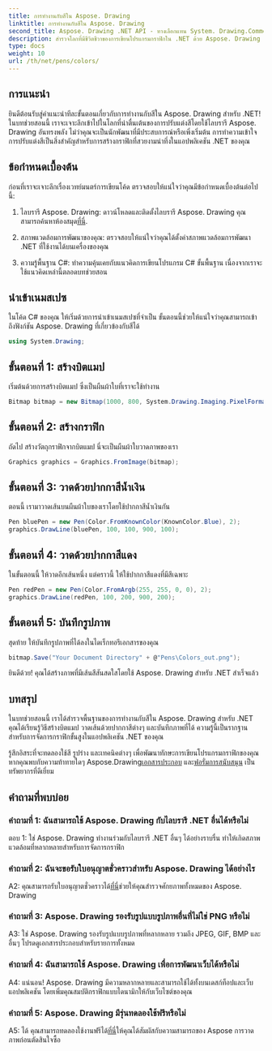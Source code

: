 ```yaml
---
title: การทำงานกับสีใน Aspose. Drawing
linktitle: การทำงานกับสีใน Aspose. Drawing
second_title: Aspose. Drawing .NET API - ทางเลือกแทน System. Drawing.Common
description: สำรวจโลกที่มีชีวิตชีวาของการเขียนโปรแกรมกราฟิกใน .NET ด้วย Aspose. Drawing สร้างภาพที่น่าทึ่งได้อย่างง่ายดาย
type: docs
weight: 10
url: /th/net/pens/colors/
---
```

## การแนะนำ

ยินดีต้อนรับสู่คำแนะนำทีละขั้นตอนเกี่ยวกับการทำงานกับสีใน Aspose. Drawing สำหรับ .NET! ในบทช่วยสอนนี้ เราจะเจาะลึกเข้าไปในโลกที่น่าตื่นเต้นของการปรับแต่งสีโดยใช้ไลบรารี Aspose. Drawing อันทรงพลัง ไม่ว่าคุณจะเป็นนักพัฒนาที่มีประสบการณ์หรือเพิ่งเริ่มต้น การทำความเข้าใจการปรับแต่งสีเป็นสิ่งสำคัญสำหรับการสร้างกราฟิกที่สวยงามน่าทึ่งในแอปพลิเคชัน .NET ของคุณ

## ข้อกำหนดเบื้องต้น

ก่อนที่เราจะเจาะลึกเรื่องเวทย์มนตร์การเขียนโค้ด ตรวจสอบให้แน่ใจว่าคุณมีข้อกำหนดเบื้องต้นต่อไปนี้:

1.  ไลบรารี Aspose. Drawing: ดาวน์โหลดและติดตั้งไลบรารี Aspose. Drawing คุณสามารถค้นหาห้องสมุด[ที่นี่](https://releases.aspose.com/drawing/net/).

2. สภาพแวดล้อมการพัฒนาของคุณ: ตรวจสอบให้แน่ใจว่าคุณได้ตั้งค่าสภาพแวดล้อมการพัฒนา .NET ที่ใช้งานได้บนเครื่องของคุณ

3. ความรู้พื้นฐาน C#: ทำความคุ้นเคยกับแนวคิดการเขียนโปรแกรม C# ขั้นพื้นฐาน เนื่องจากเราจะใช้แนวคิดเหล่านี้ตลอดบทช่วยสอน

## นำเข้าเนมสเปซ

ในโค้ด C# ของคุณ ให้เริ่มด้วยการนำเข้าเนมสเปซที่จำเป็น ขั้นตอนนี้ช่วยให้แน่ใจว่าคุณสามารถเข้าถึงฟังก์ชัน Aspose. Drawing ที่เกี่ยวข้องกับสีได้

```csharp
using System.Drawing;
```

## ขั้นตอนที่ 1: สร้างบิตแมป

เริ่มต้นด้วยการสร้างบิตแมป ซึ่งเป็นผืนผ้าใบที่เราจะใช้ทำงาน

```csharp
Bitmap bitmap = new Bitmap(1000, 800, System.Drawing.Imaging.PixelFormat.Format32bppPArgb);
```

## ขั้นตอนที่ 2: สร้างกราฟิก

ถัดไป สร้างวัตถุกราฟิกจากบิตแมป นี่จะเป็นผืนผ้าใบวาดภาพของเรา

```csharp
Graphics graphics = Graphics.FromImage(bitmap);
```

## ขั้นตอนที่ 3: วาดด้วยปากกาสีน้ำเงิน

ตอนนี้ เรามาวาดเส้นบนผืนผ้าใบของเราโดยใช้ปากกาสีน้ำเงินกัน

```csharp
Pen bluePen = new Pen(Color.FromKnownColor(KnownColor.Blue), 2);
graphics.DrawLine(bluePen, 100, 100, 900, 100);
```

## ขั้นตอนที่ 4: วาดด้วยปากกาสีแดง

ในขั้นตอนนี้ ให้วาดอีกเส้นหนึ่ง แต่คราวนี้ ให้ใช้ปากกาสีแดงที่มีสีเฉพาะ

```csharp
Pen redPen = new Pen(Color.FromArgb(255, 255, 0, 0), 2);
graphics.DrawLine(redPen, 100, 200, 900, 200);
```

## ขั้นตอนที่ 5: บันทึกรูปภาพ

สุดท้าย ให้บันทึกรูปภาพที่ได้ลงในไดเร็กทอรีเอกสารของคุณ

```csharp
bitmap.Save("Your Document Directory" + @"Pens\Colors_out.png");
```

ยินดีด้วย! คุณได้สร้างภาพที่มีเส้นสีสันสดใสโดยใช้ Aspose. Drawing สำหรับ .NET สำเร็จแล้ว

## บทสรุป

ในบทช่วยสอนนี้ เราได้สำรวจพื้นฐานของการทำงานกับสีใน Aspose. Drawing สำหรับ .NET คุณได้เรียนรู้วิธีสร้างบิตแมป วาดเส้นด้วยปากกาสีต่างๆ และบันทึกภาพที่ได้ ความรู้นี้เป็นรากฐานสำหรับการจัดการกราฟิกขั้นสูงในแอปพลิเคชัน .NET ของคุณ

 รู้สึกอิสระที่จะทดลองใช้สี รูปร่าง และเทคนิคต่างๆ เพื่อพัฒนาทักษะการเขียนโปรแกรมกราฟิกของคุณ หากคุณพบกับความท้าทายใดๆ Aspose.Drawing[เอกสารประกอบ](https://reference.aspose.com/drawing/net/) และ[ฟอรั่มการสนับสนุน](https://forum.aspose.com/c/diagram/17) เป็นทรัพยากรที่ดีเยี่ยม

## คำถามที่พบบ่อย

### คำถามที่ 1: ฉันสามารถใช้ Aspose. Drawing กับไลบรารี .NET อื่นได้หรือไม่

ตอบ 1: ใช่ Aspose. Drawing ทำงานร่วมกับไลบรารี .NET อื่นๆ ได้อย่างราบรื่น ทำให้เกิดสภาพแวดล้อมที่หลากหลายสำหรับการจัดการกราฟิก

### คำถามที่ 2: ฉันจะขอรับใบอนุญาตชั่วคราวสำหรับ Aspose. Drawing ได้อย่างไร

 A2: คุณสามารถรับใบอนุญาตชั่วคราวได้[ที่นี่](https://purchase.aspose.com/temporary-license/)ช่วยให้คุณสำรวจศักยภาพทั้งหมดของ Aspose. Drawing

### คำถามที่ 3: Aspose. Drawing รองรับรูปแบบรูปภาพอื่นที่ไม่ใช่ PNG หรือไม่

A3: ใช่ Aspose. Drawing รองรับรูปแบบรูปภาพที่หลากหลาย รวมถึง JPEG, GIF, BMP และอื่นๆ โปรดดูเอกสารประกอบสำหรับรายการทั้งหมด

### คำถามที่ 4: ฉันสามารถใช้ Aspose. Drawing เพื่อการพัฒนาเว็บได้หรือไม่

A4: แน่นอน! Aspose. Drawing มีความหลากหลายและสามารถใช้ได้ทั้งบนเดสก์ท็อปและเว็บแอปพลิเคชัน โดยเพิ่มคุณสมบัติกราฟิกแบบไดนามิกให้กับเว็บไซต์ของคุณ

### คำถามที่ 5: Aspose. Drawing มีรุ่นทดลองใช้ฟรีหรือไม่

 A5: ได้ คุณสามารถทดลองใช้งานฟรีได้[ที่นี่](https://releases.aspose.com/drawing/net/)ให้คุณได้สัมผัสกับความสามารถของ Aspose การวาดภาพก่อนตัดสินใจซื้อ
